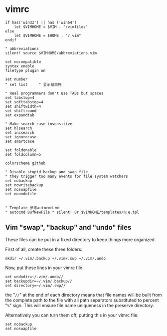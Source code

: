 # vimrc

```
if has('win32') || has ('win64')
    let $VIMHOME = $VIM . "/vimfiles"
else
    let $VIMHOME = $HOME . "/.vim"
endif

" abbreviations
silent! source $VIMHOME/abbreviations.vim

set nocompatible
syntax enable
filetype plugin on

set number
" set list     " 显示结束符

" Real programmers don't use TABs but spaces
set tabstop=4
set softtabstop=4
set shiftwidth=4
set shiftround
set expandtab

" Make search case insensitive
set hlsearch
set incsearch
set ignorecase
set smartcase

set foldenable
set foldcolumn=5

colorscheme github

" Disable stupid backup and swap file
" they trigger too many events for file system watchers
set nobackup
set nowritebackup
set noswapfile
set noundofile


" Template 参考autocmd.md
" autocmd BufNewFile * silent! 0r $VIMHOME/templates/%:e.tpl
```

## Vim "swap", "backup" and "undo" files

These files can be put in a fixed directory to keep things more organized.

First of all, create these three folders:
```
mkdir ~/.vim/.backup ~/.vim/.swp ~/.vim/.undo
```

Now, put these lines in your vimrc file.
```
set undodir=~/.vim/.undo//
set backupdir=~/.vim/.backup//
set directory=~/.vim/.swp//
```
the "`//`" at the end of each directory means that file names will be built from the complete path to the file with all path separators substituted to percent "`%`" sign. This will ensure file name uniqueness in the preserve directory.

Alternatively you can turn them off, putting this in your vimrc file:
```
set nobackup
set noswapfile
```
